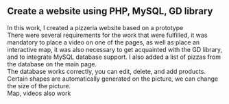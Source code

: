 ## Create a website using PHP, MySQL, GD library
In this work, I created a pizzeria website based on a prototype
<br>There were several requirements for the work that were fulfilled, it was mandatory to place a video on one of the pages, as well as place an interactive map, it was also necessary to get acquainted with the GD library, and to integrate MySQL database support.
I also added a list of pizzas from the database on the main page.
<br>The database works correctly, you can edit, delete, and add products.
<br>Certain shapes are automatically generated on the picture, we can change the size of the picture.
<br>Map, videos also work